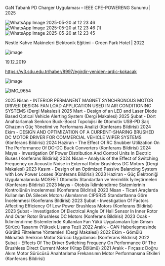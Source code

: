 GaN Tabanlı PD Charger Uygulaması – IEEE CPE-POWERENG Sunumu | 2025

![WhatsApp Image 2025-05-20 at 12 23 46](https://github.com/user-attachments/assets/0e501086-a158-483d-99e7-e753b250d192)
![WhatsApp Image 2025-05-20 at 12 23 46 (1)](https://github.com/user-attachments/assets/f8c2e243-b6cc-4288-a2bd-2d0d596368d5)
![WhatsApp Image 2025-05-20 at 12 23 45](https://github.com/user-attachments/assets/dc3729b5-0201-434d-b7ec-2c608f6dcbd1)

Nestlé Kahve Makineleri Elektronik Eğitimi – Green Park Hotel | 2022

![image](https://github.com/bugraer/Events/assets/67065146/8258dd84-1456-461e-bd18-2c00557d8e46)


19.12.2019

https://w3.sdu.edu.tr/haber/8997/egirdir-yeniden-ardic-kokacak

![image](https://github.com/bugraer/Events/assets/67065146/7a62723d-f5de-40e0-882d-25c44784773f)

![IMG_9654](https://github.com/user-attachments/assets/59d5767e-e1c3-4e4a-93d1-00a5524bd36a)



2025 Nisan - INTERIOR PERMANENT MAGNET SYNCHRONOUS MOTOR DRIVER DESIGN: FAN LOAD APPLICATION USED IN AIR CONDITIONING SYSTEMS (Dergi Makalesi)
2025 Mart -  Design of an LED and Laser Diode Based Optical Vehicle Alerting System (Dergi Makalesi)
2025 Şubat - Dört Anahtarlamalı Senkron Buck-Boost Topolojisi ile Otomotiv USB-PD Şarj Cihazının Güç Yönetimi ve Performans Analizi (Konferans Bildirisi)
2024 Ekim - DESIGN AND OPTIMIZATION OF A CURRENT-SHARING BRUSHED DC MOTOR DRIVER FOR COMMERCIAL VEHICLE WIPER SYSTEMS (Konferans Bildirisi)
2024 Haziran - The Effect Of RC Snubber Utilization On The Performance Of DC-DC Buck Converters (Konferans Bildirisi)
2024 Mayıs - Investigation Of Power Distribution And Control Units In Electric Buses (Konferans Bildirisi)
2024 Nisan – Analysis of the Effect of Switching Frequency on Acoustic Noise in External Rotor Brushless DC Motors (Dergi Makalesi)
2023 Kasım   - Design of an Optimized Passive Balancing System with Low Power Losses (Konferans Bildirisi)
2023 Haziran   - Güç Elektroniği Uygulamalarında MOSFET Otomotiv Standartları ve Verimlilik       İyileştirmeleri (Konferans Bildirisi)
2023 Mayıs   - Otobüs İklimlendirme Sistemlerinin Kontrolünün incelenmesi (Konferans Bildirisi)
2023 Nisan - Ticari Araçlarda Kullanılan DA Silecek Motoru Akımlarının CIPSR25 Standartlarına                                                       Göre İncelenmesi (Konferans Bildirisi)
2023 Şubat   - Investigation Of Factors Affecting Efficiency Of Low Power Brushless Motors (Konferans Bildirisi)
2023 Şubat   - Investigation Of Electrical Angle Of Hall Sensor In Inner Rotor And Outer Rotor Brushless DC Motors (Konferans Bildirisi)
2023 Ocak   - İklimlendirme Sistemlerinde Kullanılan Fan Yükü Uygulamaları İçin Gmsm Sürücü Tasarımı (Yüksek Lisans Tezi)
2022 Aralık   - CAN Haberleşmesinde Gürültü Filtreleme Yöntemleri (Dergi Makalesi)
2022 Ekim   -  Gömülü Mıknatıslı Senkron Motor Sürücü Uygulaması (Konferans Bildirisi)
2022 Şubat   - Effects Of The Driver Switching Frequeny On Performance Of The Brushless Direct Current Motor (Kitap Bölümü)
2021 Aralık   - Fırçasız Doğru Akım Motor Sürücüsü Anahtarlama Frekansının Motor Performansına Etkileri (Konferans Bildirisi)
